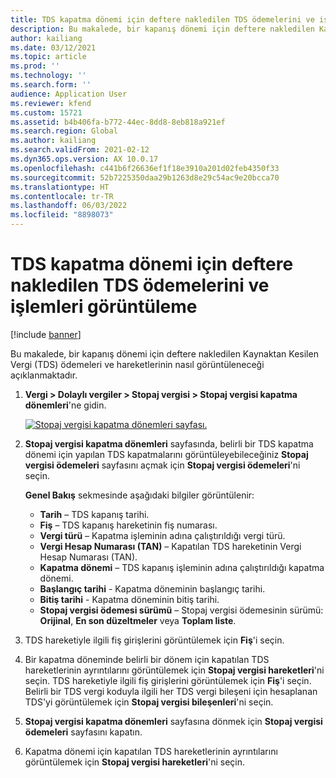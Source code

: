 ```yaml
---
title: TDS kapatma dönemi için deftere nakledilen TDS ödemelerini ve işlemleri görüntüleme
description: Bu makalede, bir kapanış dönemi için deftere nakledilen Kaynaktan Kesilen Vergi (TDS) ödemeleri ve hareketlerinin nasıl görüntüleneceği açıklanmaktadır.
author: kailiang
ms.date: 03/12/2021
ms.topic: article
ms.prod: ''
ms.technology: ''
ms.search.form: ''
audience: Application User
ms.reviewer: kfend
ms.custom: 15721
ms.assetid: b4b406fa-b772-44ec-8dd8-8eb818a921ef
ms.search.region: Global
ms.author: kailiang
ms.search.validFrom: 2021-02-12
ms.dyn365.ops.version: AX 10.0.17
ms.openlocfilehash: c441b6f26636ef1f18e3910a201d02feb4350f33
ms.sourcegitcommit: 52b7225350daa29b1263d8e29c54ac9e20bcca70
ms.translationtype: HT
ms.contentlocale: tr-TR
ms.lasthandoff: 06/03/2022
ms.locfileid: "8898073"
---
```

# <a name="view-posted-tds-payments-and-transactions-for-a-tds-settlement-period"></a>TDS kapatma dönemi için deftere nakledilen TDS ödemelerini ve işlemleri görüntüleme

[!include [banner](../includes/banner.md)]

Bu makalede, bir kapanış dönemi için deftere nakledilen Kaynaktan Kesilen Vergi (TDS) ödemeleri ve hareketlerinin nasıl görüntüleneceği açıklanmaktadır.

1. **Vergi \> Dolaylı vergiler \> Stopaj vergisi \> Stopaj vergisi kapatma dönemleri**'ne gidin.

    [![Stopaj vergisi kapatma dönemleri sayfası.](./media/apac-ind-TDS-50.png)](./media/apac-ind-TDS-50.png)

2. **Stopaj vergisi kapatma dönemleri** sayfasında, belirli bir TDS kapatma dönemi için yapılan TDS kapatmalarını görüntüleyebileceğiniz **Stopaj vergisi ödemeleri** sayfasını açmak için **Stopaj vergisi ödemeleri**'ni seçin.

    **Genel Bakış** sekmesinde aşağıdaki bilgiler görüntülenir:

    - **Tarih** – TDS kapanış tarihi.
    - **Fiş** – TDS kapanış hareketinin fiş numarası.
    - **Vergi türü** – Kapatma işleminin adına çalıştırıldığı vergi türü.
    - **Vergi Hesap Numarası (TAN)** – Kapatılan TDS hareketinin Vergi Hesap Numarası (TAN).
    - **Kapatma dönemi** – TDS kapanış işleminin adına çalıştırıldığı kapatma dönemi.
    - **Başlangıç tarihi** - Kapatma döneminin başlangıç tarihi.
    - **Bitiş tarihi** - Kapatma döneminin bitiş tarihi.
    - **Stopaj vergisi ödemesi sürümü** – Stopaj vergisi ödemesinin sürümü: **Orijinal**, **En son düzeltmeler** veya **Toplam liste**.

5. TDS hareketiyle ilgili fiş girişlerini görüntülemek için **Fiş**'i seçin.
6. Bir kapatma döneminde belirli bir dönem için kapatılan TDS hareketlerinin ayrıntılarını görüntülemek için **Stopaj vergisi hareketleri**'ni seçin. TDS hareketiyle ilgili fiş girişlerini görüntülemek için **Fiş**'i seçin. Belirli bir TDS vergi koduyla ilgili her TDS vergi bileşeni için hesaplanan TDS'yi görüntülemek için **Stopaj vergisi bileşenleri**'ni seçin.
7. **Stopaj vergisi kapatma dönemleri** sayfasına dönmek için **Stopaj vergisi ödemeleri** sayfasını kapatın.
8. Kapatma dönemi için kapatılan TDS hareketlerinin ayrıntılarını görüntülemek için **Stopaj vergisi hareketleri**'ni seçin.
